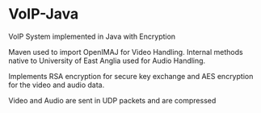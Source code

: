 # VoIP-Java
VoIP System implemented in Java with Encryption

Maven used to import OpenIMAJ for Video Handling. Internal methods native to University of East Anglia used for Audio Handling.

Implements RSA encryption for secure key exchange and AES encryption for the video and audio data.

Video and Audio are sent in UDP packets and are compressed
